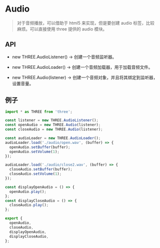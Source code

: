 # Audio

> 对于音频播放，可以借助于 html5 来实现，但是要创建 audio 标签，比较麻烦。可以直接使用 three 提供的 audio 模块。

## API

- new THREE.AudioListener() -> 创建一个音频监听器。

- new THREE.AudioLoader() -> 创建一个音频加载器，用于加载音频文件。

- new THREE.Audio(listener) -> 创建一个音频对象，并且将其绑定到监听器，设置音量。

## 例子

```js
import * as THREE from 'three';

const listener = new THREE.AudioListener();
const openAudio = new THREE.Audio(listener);
const closeAudio = new THREE.Audio(listener);

const audioLoader = new THREE.AudioLoader();
audioLoader.load('./audio/open.wav', (buffer) => {
  openAudio.setBuffer(buffer);
  openAudio.setVolume(1);
});

audioLoader.load('./audio/close2.wav', (buffer) => {
  closeAudio.setBuffer(buffer);
  closeAudio.setVolume(1);
});

const displayOpenAudio = () => {
  openAudio.play();
};
const displayCloseAudio = () => {
  closeAudio.play();
};

export {
  openAudio,
  closeAudio,
  displayOpenAudio,
  displayCloseAudio,
};

```
